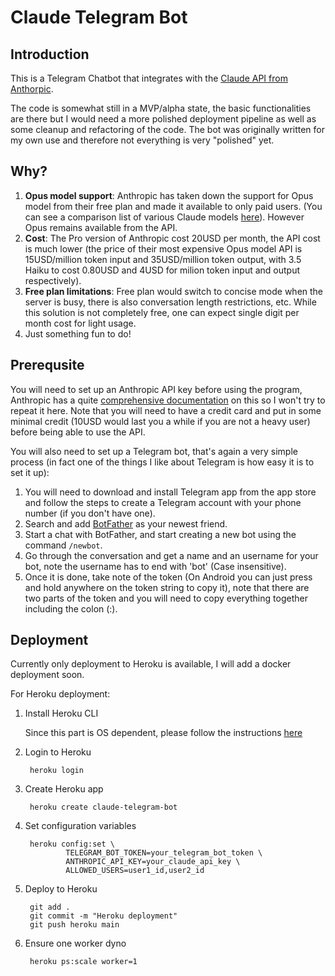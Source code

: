 # Claude Telegram Bot

## Introduction

This is a Telegram Chatbot that integrates with the [Claude API from Anthorpic](https://claude.ai/).

The code is somewhat still in a MVP/alpha state, the basic functionalities are there but I would need a more polished deployment pipeline as well as some cleanup and refactoring of the code. The bot was originally written for my own use and therefore not everything is very "polished" yet.


## Why?

1. **Opus model support**: Anthropic has taken down the support for Opus model from their free plan and made it available to only paid users. (You can see a comparison list of various Claude models [here](https://docs.anthropic.com/en/docs/about-claude/models#model-comparison-table)). However Opus remains available from the API.
2. **Cost**: The Pro version of Anthropic cost 20USD per month, the API cost is much lower (the price of their most expensive Opus model API is 15USD/million token input and 35USD/million token output, with 3.5 Haiku to cost 0.80USD and 4USD for milion token input and output respectively).
3. **Free plan limitations**: Free plan would switch to concise mode when the server is busy, there is also conversation length restrictions, etc. While this solution is not completely free, one can expect single digit per month cost for light usage.
4. Just something fun to do!

## Prerequsite

You will need to set up an Anthropic API key before using the program, Anthropic has a quite [comprehensive documentation](https://docs.anthropic.com/en/docs/initial-setup) on this so I won't try to repeat it here. Note that you will need to have a credit card and put in some minimal credit (10USD would last you a while if you are not a heavy user) before being able to use the API.

You will also need to set up a Telegram bot, that's again a very simple process (in fact one of the things I like about Telegram is how easy it is to set it up):

1. You will need to download and install Telegram app from the app store and follow the steps to create a Telegram account with your phone number (if you don't have one).
2. Search and add [BotFather](https://telegram.me/BotFather) as your newest friend.
3. Start a chat with BotFather, and start creating a new bot using the command <code>/newbot</code>.
4. Go through the conversation and get a name and an username for your bot, note the username has to end with 'bot' (Case insensitive).
5. Once it is done, take note of the token (On Android you can just press and hold anywhere on the token string to copy it), note that there are two parts of the token and you will need to copy everything together including the colon (:).

## Deployment

Currently only deployment to Heroku is available, I will add a docker deployment soon.

For Heroku deployment:

1. Install Heroku CLI

   Since this part is OS dependent, please follow the instructions [here](https://devcenter.heroku.com/articles/heroku-cli)
   
2. Login to Heroku
   
        heroku login
   
3. Create Heroku app
   
        heroku create claude-telegram-bot
   
4. Set configuration variables
   
        heroku config:set \
                TELEGRAM_BOT_TOKEN=your_telegram_bot_token \
                ANTHROPIC_API_KEY=your_claude_api_key \
                ALLOWED_USERS=user1_id,user2_id
  
5. Deploy to Heroku
   
        git add .
        git commit -m "Heroku deployment"
        git push heroku main
   
6. Ensure one worker dyno
   
        heroku ps:scale worker=1

